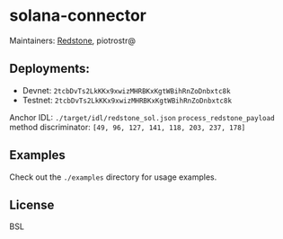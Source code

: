 # solana-connector

Maintainers: [Redstone](https://redstone.finance), piotrostr@

## Deployments:

- Devnet: `2tcbDvTs2LkKKx9xwizMHRBKxKgtWBihRnZoDnbxtc8k`
- Testnet: `2tcbDvTs2LkKKx9xwizMHRBKxKgtWBihRnZoDnbxtc8k`

Anchor IDL: `./target/idl/redstone_sol.json`
`process_redstone_payload` method discriminator: `[49, 96, 127, 141, 118, 203, 237, 178]`

## Examples

Check out the `./examples` directory for usage examples.

## License

BSL
